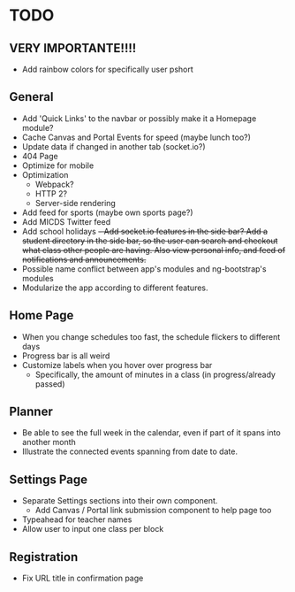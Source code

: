 # TODO

## **VERY IMPORTANTE!!!!**
- Add rainbow colors for specifically user pshort

## General
- Add 'Quick Links' to the navbar or possibly make it a Homepage module?
- Cache Canvas and Portal Events for speed (maybe lunch too?)
- Update data if changed in another tab (socket.io?)
- 404 Page
- Optimize for mobile
- Optimization
  - Webpack?
  - HTTP 2?
  - Server-side rendering
- Add feed for sports (maybe own sports page?)
- Add MICDS Twitter feed
- Add school holidays
~~- Add socket.io features in the side bar? Add a student directory in the side bar, so the user can search and checkout what class other people are having. Also view personal info, and feed of notifications and announcements.~~
- Possible name conflict between app's modules and ng-bootstrap's modules
- Modularize the app according to different features.

## Home Page
- When you change schedules too fast, the schedule flickers to different days
- Progress bar is all weird
- Customize labels when you hover over progress bar
  - Specifically, the amount of minutes in a class (in progress/already passed)

## Planner
- Be able to see the full week in the calendar, even if part of it spans into another month
- Illustrate the connected events spanning from date to date.

## Settings Page
- Separate Settings sections into their own component.
  - Add Canvas / Portal link submission component to help page too
- Typeahead for teacher names
- Allow user to input one class per block

## Registration
- Fix URL title in confirmation page
